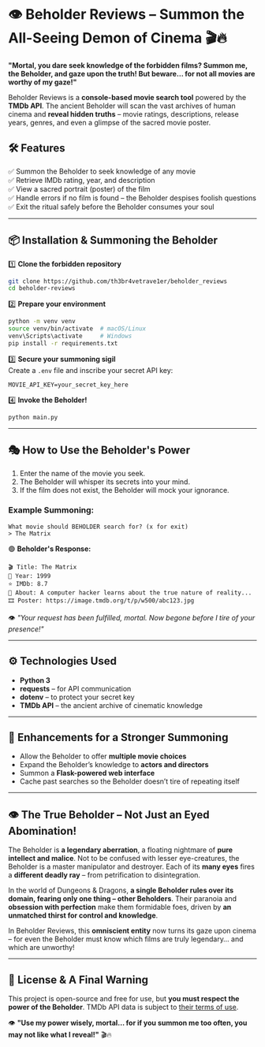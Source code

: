 # **👁️ Beholder Reviews – Summon the All-Seeing Demon of Cinema 🎬🔥**  

**"Mortal, you dare seek knowledge of the forbidden films? Summon me, the Beholder, and gaze upon the truth! But beware… for not all movies are worthy of my gaze!"**  

Beholder Reviews is a **console-based movie search tool** powered by the **TMDb API**. The ancient Beholder will scan the vast archives of human cinema and **reveal hidden truths** – movie ratings, descriptions, release years, genres, and even a glimpse of the sacred movie poster.  

## **🛠 Features**  
✅ Summon the Beholder to seek knowledge of any movie  
✅ Retrieve IMDb rating, year, and description  
✅ View a sacred portrait (poster) of the film  
✅ Handle errors if no film is found – the Beholder despises foolish questions  
✅ Exit the ritual safely before the Beholder consumes your soul  

---

## **📦 Installation & Summoning the Beholder**  

1️⃣ **Clone the forbidden repository**  
```bash
git clone https://github.com/th3br4vetrave1er/beholder_reviews
cd beholder-reviews
```

2️⃣ **Prepare your environment**  
```bash
python -m venv venv
source venv/bin/activate  # macOS/Linux
venv\Scripts\activate     # Windows
pip install -r requirements.txt
```

3️⃣ **Secure your summoning sigil**  
Create a `.env` file and inscribe your secret API key:  
```
MOVIE_API_KEY=your_secret_key_here
```

4️⃣ **Invoke the Beholder!**  
```bash
python main.py
```

---

## **🎭 How to Use the Beholder's Power**  
1. Enter the name of the movie you seek.  
2. The Beholder will whisper its secrets into your mind.  
3. If the film does not exist, the Beholder will mock your ignorance.  

### **Example Summoning:**  
```
What movie should BEHOLDER search for? (x for exit)  
> The Matrix  
```
🟢 **Beholder's Response:**  
```
🎬 Title: The Matrix  
📅 Year: 1999  
⭐ IMDb: 8.7  
📝 About: A computer hacker learns about the true nature of reality...  
🎞️ Poster: https://image.tmdb.org/t/p/w500/abc123.jpg  
```
👁️ _"Your request has been fulfilled, mortal. Now begone before I tire of your presence!"_  

---

## **⚙️ Technologies Used**  
- **Python 3**  
- **requests** – for API communication  
- **dotenv** – to protect your secret key  
- **TMDb API** – the ancient archive of cinematic knowledge  

---

## **🔮 Enhancements for a Stronger Summoning**  
- Allow the Beholder to offer **multiple movie choices**  
- Expand the Beholder’s knowledge to **actors and directors**  
- Summon a **Flask-powered web interface**  
- Cache past searches so the Beholder doesn’t tire of repeating itself  

---

## **👁️ The True Beholder – Not Just an Eyed Abomination!**  
The Beholder is **a legendary aberration**, a floating nightmare of **pure intellect and malice**. Not to be confused with lesser eye-creatures, the Beholder is a master manipulator and destroyer. Each of its **many eyes** fires a **different deadly ray** – from petrification to disintegration.   

In the world of Dungeons & Dragons, **a single Beholder rules over its domain, fearing only one thing – other Beholders**. Their paranoia and **obsession with perfection** make them formidable foes, driven by **an unmatched thirst for control and knowledge**.  

In Beholder Reviews, this **omniscient entity** now turns its gaze upon cinema – for even the Beholder must know which films are truly legendary… and which are unworthy!  

---

## **📝 License & A Final Warning**  
This project is open-source and free for use, but **you must respect the power of the Beholder**. TMDb API data is subject to [their terms of use](https://www.themoviedb.org/documentation/api/terms-of-use).  

👁️ **"Use my power wisely, mortal… for if you summon me too often, you may not like what I reveal!"** 🎬🔥  
